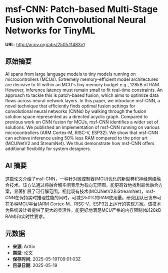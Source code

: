 # msf-CNN: Patch-based Multi-Stage Fusion with Convolutional Neural Networks for TinyML

**URL**: http://arxiv.org/abs/2505.11483v1

## 原始摘要

AI spans from large language models to tiny models running on
microcontrollers (MCUs). Extremely memory-efficient model architectures are
decisive to fit within an MCU's tiny memory budget e.g., 128kB of RAM. However,
inference latency must remain small to fit real-time constraints. An approach
to tackle this is patch-based fusion, which aims to optimize data flows across
neural network layers. In this paper, we introduce msf-CNN, a novel technique
that efficiently finds optimal fusion settings for convolutional neural
networks (CNNs) by walking through the fusion solution space represented as a
directed acyclic graph. Compared to previous work on CNN fusion for MCUs,
msf-CNN identifies a wider set of solutions. We published an implementation of
msf-CNN running on various microcontrollers (ARM Cortex-M, RISC-V, ESP32). We
show that msf-CNN can achieve inference using 50% less RAM compared to the
prior art (MCUNetV2 and StreamNet). We thus demonstrate how msf-CNN offers
additional flexibility for system designers.


## AI 摘要

这篇论文介绍了msf-CNN，一种针对微控制器(MCU)优化的新型卷积神经网络融合技术。该方法通过将融合解空间表示为有向无环图，能更高效地找到最优融合方案，显著扩展了可行解范围。相比现有技术(MCUNetV2和StreamNet)，msf-CNN在保持实时推理性能的同时，可减少50%的RAM使用量。研究团队已发布可在多种MCU平台(ARM Cortex-M、RISC-V、ESP32)上运行的实现方案。该技术为系统设计者提供了更大的灵活性，能更好地满足MCU严格的内存限制(如128kB RAM)和实时性要求。

## 元数据

- **来源**: ArXiv
- **类型**: 论文
- **保存时间**: 2025-05-19T09:01:03Z
- **目录日期**: 2025-05-19

